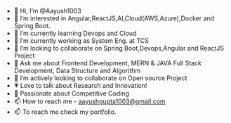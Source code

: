 - 👋 Hi, I’m @Aayush1003
- 👀 I’m interested in Angular,ReactJS,AI,Cloud(AWS,Azure),Docker and Spring Boot.
- 🏫 I’m currently learning Devops and Cloud
- 🌱 I’m currently working as System Eng. at TCS
- 💞️ I’m looking to collaborate on  Spring Boot,Devops,Angular and ReactJS  Project
- 💬 Ask me about Frontend Development, MERN & JAVA Full Stack Development, Data Structure and Algorithm
- 🔎 I’m actively looking to collaborate on Open source Project
- 💗 Love to talk about Research and Innovation!
- 💪 Passionate about Competitive Coding
- 📫 How to reach me - aayushgupta1003@gmail.com
- 📫 To reach me check my portfolio.

<!---
Aayush1003/Aayush1003 is a ✨ special ✨ repository because its `README.md` (this file) appears on your GitHub profile.
You can click the Preview link to take a look at your changes.
--->
